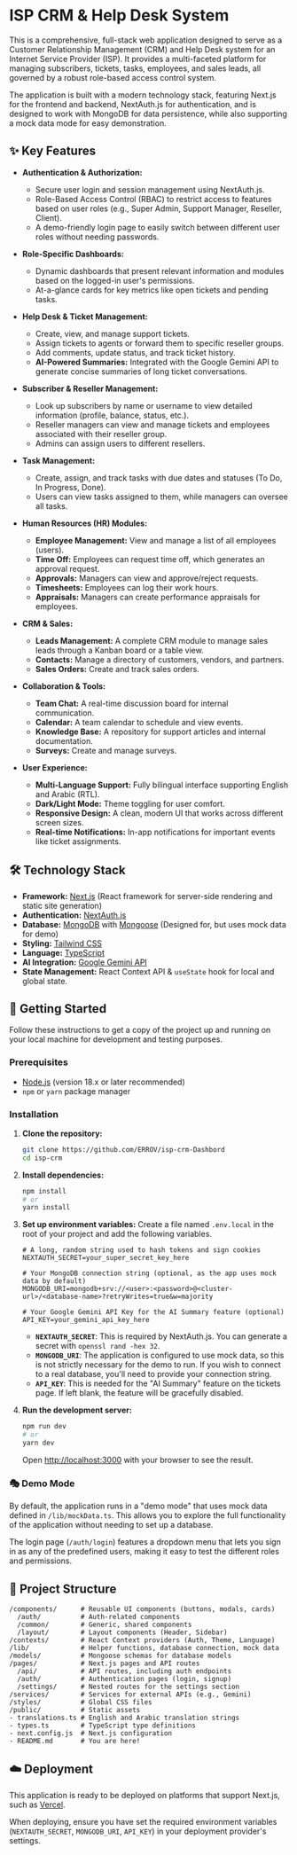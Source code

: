 
# ISP CRM & Help Desk System

This is a comprehensive, full-stack web application designed to serve as a Customer Relationship Management (CRM) and Help Desk system for an Internet Service Provider (ISP). It provides a multi-faceted platform for managing subscribers, tickets, tasks, employees, and sales leads, all governed by a robust role-based access control system.

The application is built with a modern technology stack, featuring Next.js for the frontend and backend, NextAuth.js for authentication, and is designed to work with MongoDB for data persistence, while also supporting a mock data mode for easy demonstration.

## ✨ Key Features

- **Authentication & Authorization:**
  - Secure user login and session management using NextAuth.js.
  - Role-Based Access Control (RBAC) to restrict access to features based on user roles (e.g., Super Admin, Support Manager, Reseller, Client).
  - A demo-friendly login page to easily switch between different user roles without needing passwords.

- **Role-Specific Dashboards:**
  - Dynamic dashboards that present relevant information and modules based on the logged-in user's permissions.
  - At-a-glance cards for key metrics like open tickets and pending tasks.

- **Help Desk & Ticket Management:**
  - Create, view, and manage support tickets.
  - Assign tickets to agents or forward them to specific reseller groups.
  - Add comments, update status, and track ticket history.
  - **AI-Powered Summaries:** Integrated with the Google Gemini API to generate concise summaries of long ticket conversations.

- **Subscriber & Reseller Management:**
  - Look up subscribers by name or username to view detailed information (profile, balance, status, etc.).
  - Reseller managers can view and manage tickets and employees associated with their reseller group.
  - Admins can assign users to different resellers.

- **Task Management:**
  - Create, assign, and track tasks with due dates and statuses (To Do, In Progress, Done).
  - Users can view tasks assigned to them, while managers can oversee all tasks.

- **Human Resources (HR) Modules:**
  - **Employee Management:** View and manage a list of all employees (users).
  - **Time Off:** Employees can request time off, which generates an approval request.
  - **Approvals:** Managers can view and approve/reject requests.
  - **Timesheets:** Employees can log their work hours.
  - **Appraisals:** Managers can create performance appraisals for employees.

- **CRM & Sales:**
  - **Leads Management:** A complete CRM module to manage sales leads through a Kanban board or a table view.
  - **Contacts:** Manage a directory of customers, vendors, and partners.
  - **Sales Orders:** Create and track sales orders.

- **Collaboration & Tools:**
  - **Team Chat:** A real-time discussion board for internal communication.
  - **Calendar:** A team calendar to schedule and view events.
  - **Knowledge Base:** A repository for support articles and internal documentation.
  - **Surveys:** Create and manage surveys.

- **User Experience:**
  - **Multi-Language Support:** Fully bilingual interface supporting English and Arabic (RTL).
  - **Dark/Light Mode:** Theme toggling for user comfort.
  - **Responsive Design:** A clean, modern UI that works across different screen sizes.
  - **Real-time Notifications:** In-app notifications for important events like ticket assignments.

## 🛠️ Technology Stack

- **Framework:** [Next.js](https://nextjs.org/) (React framework for server-side rendering and static site generation)
- **Authentication:** [NextAuth.js](https://next-auth.js.org/)
- **Database:** [MongoDB](https://www.mongodb.com/) with [Mongoose](https://mongoosejs.com/) (Designed for, but uses mock data for demo)
- **Styling:** [Tailwind CSS](https://tailwindcss.com/)
- **Language:** [TypeScript](https://www.typescriptlang.org/)
- **AI Integration:** [Google Gemini API](https://ai.google.dev/)
- **State Management:** React Context API & `useState` hook for local and global state.

## 🚀 Getting Started

Follow these instructions to get a copy of the project up and running on your local machine for development and testing purposes.

### Prerequisites

- [Node.js](https://nodejs.org/) (version 18.x or later recommended)
- `npm` or `yarn` package manager

### Installation

1.  **Clone the repository:**
    ```bash
    git clone https://github.com/ERROV/isp-crm-Dashbord
    cd isp-crm
    ```

2.  **Install dependencies:**
    ```bash
    npm install
    # or
    yarn install
    ```

3.  **Set up environment variables:**
    Create a file named `.env.local` in the root of your project and add the following variables.

    ```env
    # A long, random string used to hash tokens and sign cookies
    NEXTAUTH_SECRET=your_super_secret_key_here

    # Your MongoDB connection string (optional, as the app uses mock data by default)
    MONGODB_URI=mongodb+srv://<user>:<password>@<cluster-url>/<database-name>?retryWrites=true&w=majority

    # Your Google Gemini API Key for the AI Summary feature (optional)
    API_KEY=your_gemini_api_key_here
    ```

    - **`NEXTAUTH_SECRET`**: This is required by NextAuth.js. You can generate a secret with `openssl rand -hex 32`.
    - **`MONGODB_URI`**: The application is configured to use mock data, so this is not strictly necessary for the demo to run. If you wish to connect to a real database, you'll need to provide your connection string.
    - **`API_KEY`**: This is needed for the "AI Summary" feature on the tickets page. If left blank, the feature will be gracefully disabled.

4.  **Run the development server:**
    ```bash
    npm run dev
    # or
    yarn dev
    ```

    Open [http://localhost:3000](http://localhost:3000) with your browser to see the result.

### 🎭 Demo Mode

By default, the application runs in a "demo mode" that uses mock data defined in `/lib/mockData.ts`. This allows you to explore the full functionality of the application without needing to set up a database.

The login page (`/auth/login`) features a dropdown menu that lets you sign in as any of the predefined users, making it easy to test the different roles and permissions.

## 📁 Project Structure

```
/components/      # Reusable UI components (buttons, modals, cards)
  /auth/          # Auth-related components
  /common/        # Generic, shared components
  /layout/        # Layout components (Header, Sidebar)
/contexts/        # React Context providers (Auth, Theme, Language)
/lib/             # Helper functions, database connection, mock data
/models/          # Mongoose schemas for database models
/pages/           # Next.js pages and API routes
  /api/           # API routes, including auth endpoints
  /auth/          # Authentication pages (login, signup)
  /settings/      # Nested routes for the settings section
/services/        # Services for external APIs (e.g., Gemini)
/styles/          # Global CSS files
/public/          # Static assets
- translations.ts # English and Arabic translation strings
- types.ts        # TypeScript type definitions
- next.config.js  # Next.js configuration
- README.md       # You are here!
```

## ☁️ Deployment

This application is ready to be deployed on platforms that support Next.js, such as [Vercel](https://vercel.com/).

When deploying, ensure you have set the required environment variables (`NEXTAUTH_SECRET`, `MONGODB_URI`, `API_KEY`) in your deployment provider's settings.


